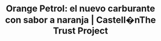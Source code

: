 ---
edition: XXIV
title: "Orange Petrol: el nuevo carburante con sabor a naranja | Castell�nThe Trust Project"
image: 7a47565d507ed877.jpg
description: Un proyecto de investigaci�n sobre la fabricaci�n de carburante a partir de naranjas de desecho ha conseguido cinco galardones en la XXIV Exporecerca Jove celebrada recientemente...
icon: www.elmundo.es.png
link: https://www.elmundo.es/comunidad-valenciana/castellon/2023/03/16/6412f2e7fdddff6d308b45b8.html
---